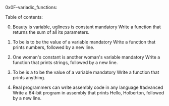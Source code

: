 0x0F-variadic_functions:

Table of contents:

0. Beauty is variable, ugliness is constant mandatory
Write a function that returns the sum of all its parameters.

1. To be is to be the value of a variable mandatory
Write a function that prints numbers, followed by a new line.

2. One woman's constant is another woman's variable mandatory
Write a function that prints strings, followed by a new line.

3. To be is a to be the value of a variable mandatory
Write a function that prints anything.

4. Real programmers can write assembly code in any language #advanced
Write a 64-bit program in assembly that prints Hello, Holberton, followed by a new line.
